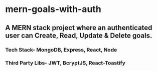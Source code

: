 # mern-goals-with-auth
## A MERN stack project where an authenticated user can Create, Read, Update & Delete goals.
### Tech Stack- MongoDB, Express, React, Node
### Third Party Libs- JWT, BcryptJS, React-Toastify
